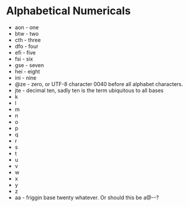 # Alphabetical Numericals
* aon - one
* btw - two
* cth - three
* dfo - four
* efi - five
* fsi - six
* gse - seven
* hei - eight
* ini - nine
* @ze - zero, or UTF-8 character 0040 before all alphabet characters.
* jte - decimal ten, sadly ten is the term ubiquitous to all bases
* k
* l
* m
* n
* o
* p
* q
* r
* s
* t
* u
* v
* w
* x
* y
* z
* aa - friggin base twenty whatever. Or should this be a@--?
